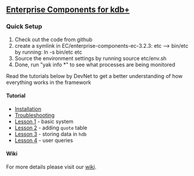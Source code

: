 ## [Enterprise Components for kdb+](tutorial)

### Quick Setup
1. Check out the code from github
2. create a symlink in EC/enterprise-components-ec-3.2.3: etc --> bin/etc by running: ln -s bin/etc etc
3. Source the environment settings by running source etc/env.sh
4. Done, run "yak info \*" to see what processes are being monitored


Read the tutorials below by DevNet to get a better understanding of how everything works in the framework
#### Tutorial

- [Installation](tutorial/Installation.md)
- [Troubleshooting](tutorial/Troubleshooting_linux.md)
- [Lesson 1](tutorial/Lesson01) - basic system
- [Lesson 2](tutorial/Lesson02) - adding `quote` table 
- [Lesson 3](tutorial/Lesson03) - storing data in `hdb`
- [Lesson 4](/tutorial/Lesson04) - user queries

#### Wiki
For more details please visit our [wiki](https://github.com/exxeleron/enterprise-components/wiki).
